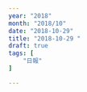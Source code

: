 ```yaml
---
year: "2018"
month: "2018/10"
date: "2018-10-29"
title: "2018-10-29 "
draft: true
tags: [
    "日報"
]

---
```


